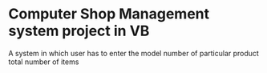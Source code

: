 # Computer Shop Management system project in VB
 A system in which user has to enter the model number of particular product total number of items

